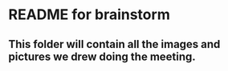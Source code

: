 # README for brainstorm

## This folder will contain all the images and pictures we drew doing the meeting.
